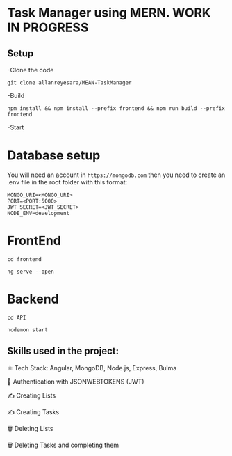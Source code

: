 # Task Manager using MERN. WORK IN PROGRESS

## Setup
-Clone the code

```
git clone allanreyesara/MEAN-TaskManager
```
-Build

```
npm install && npm install --prefix frontend && npm run build --prefix frontend
```

-Start

# Database setup

You will need an account in `https://mongodb.com`  then you need to create an .env file in the root folder with this format:

```
MONGO_URI=<MONGO_URI>
PORT=<PORT:5000>
JWT_SECRET=<JWT_SECRET>
NODE_ENV=development
```

# FrontEnd

```
cd frontend
```
```
ng serve --open
```

# Backend

```
cd API
```
```
nodemon start
```

## Skills used in the project:

⚛️ Tech Stack: Angular, MongoDB, Node.js, Express, Bulma

🔐 Authentication with JSONWEBTOKENS (JWT)

✍️ Creating Lists

✍️ Creating Tasks

🗑️ Deleting Lists

🗑️ Deleting Tasks and completing them
